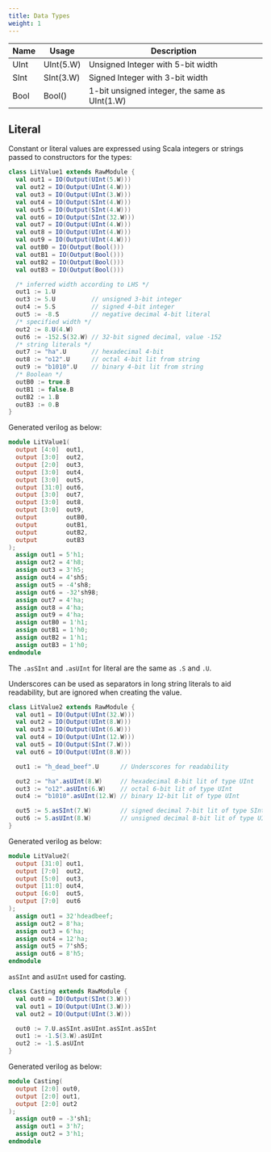 ```yaml
---
title: Data Types
weight: 1
---
```


| Name | Usage     | Description                                   |
| -----| ----------|-----------------------------------------------|
| UInt | UInt(5.W) | Unsigned Integer with 5-bit width             |
| SInt | SInt(3.W) | Signed Integer with 3-bit width               |
| Bool | Bool()    | 1-bit unsigned integer, the same as UInt(1.W) |

## Literal 

Constant or literal values are expressed using Scala integers or strings passed to constructors for the types:

```scala
class LitValue1 extends RawModule {
  val out1 = IO(Output(UInt(5.W)))
  val out2 = IO(Output(UInt(4.W)))
  val out3 = IO(Output(UInt(3.W)))
  val out4 = IO(Output(SInt(4.W)))
  val out5 = IO(Output(SInt(4.W)))
  val out6 = IO(Output(SInt(32.W)))
  val out7 = IO(Output(UInt(4.W)))
  val out8 = IO(Output(UInt(4.W)))
  val out9 = IO(Output(UInt(4.W)))
  val outB0 = IO(Output(Bool()))
  val outB1 = IO(Output(Bool()))
  val outB2 = IO(Output(Bool()))
  val outB3 = IO(Output(Bool()))

  /* inferred width according to LHS */
  out1 := 1.U
  out3 := 5.U          // unsigned 3-bit integer
  out4 := 5.S          // signed 4-bit integer
  out5 := -8.S         // negative decimal 4-bit literal
  /* specified width */
  out2 := 8.U(4.W)
  out6 := -152.S(32.W) // 32-bit signed decimal, value -152
  /* string literals */
  out7 := "ha".U       // hexadecimal 4-bit
  out8 := "o12".U      // octal 4-bit lit from string
  out9 := "b1010".U    // binary 4-bit lit from string
  /* Boolean */
  outB0 := true.B
  outB1 := false.B
  outB2 := 1.B
  outB3 := 0.B
}
```

Generated verilog as below:

```verilog
module LitValue1(
  output [4:0]  out1,
  output [3:0]  out2,
  output [2:0]  out3,
  output [3:0]  out4,
  output [3:0]  out5,
  output [31:0] out6,
  output [3:0]  out7,
  output [3:0]  out8,
  output [3:0]  out9,
  output        outB0,
  output        outB1,
  output        outB2,
  output        outB3
);
  assign out1 = 5'h1;
  assign out2 = 4'h8;
  assign out3 = 3'h5;
  assign out4 = 4'sh5;
  assign out5 = -4'sh8;
  assign out6 = -32'sh98;
  assign out7 = 4'ha;
  assign out8 = 4'ha;
  assign out9 = 4'ha;
  assign outB0 = 1'h1;
  assign outB1 = 1'h0;
  assign outB2 = 1'h1;
  assign outB3 = 1'h0;
endmodule
```

The `.asSInt` and `.asUInt` for literal are the same as `.S` and `.U`.

Underscores can be used as separators in long string literals to aid readability, but are ignored when creating the value.

```scala
class LitValue2 extends RawModule {
  val out1 = IO(Output(UInt(32.W)))
  val out2 = IO(Output(UInt(8.W)))
  val out3 = IO(Output(UInt(6.W)))
  val out4 = IO(Output(UInt(12.W)))
  val out5 = IO(Output(SInt(7.W)))
  val out6 = IO(Output(UInt(8.W)))

  out1 := "h_dead_beef".U      // Underscores for readability

  out2 := "ha".asUInt(8.W)     // hexadecimal 8-bit lit of type UInt
  out3 := "o12".asUInt(6.W)    // octal 6-bit lit of type UInt
  out4 := "b1010".asUInt(12.W) // binary 12-bit lit of type UInt

  out5 := 5.asSInt(7.W)        // signed decimal 7-bit lit of type SInt
  out6 := 5.asUInt(8.W)        // unsigned decimal 8-bit lit of type UInt
}
```

Generated verilog as below:

```verilog
module LitValue2(
  output [31:0] out1,
  output [7:0]  out2,
  output [5:0]  out3,
  output [11:0] out4,
  output [6:0]  out5,
  output [7:0]  out6
);
  assign out1 = 32'hdeadbeef;
  assign out2 = 8'ha;
  assign out3 = 6'ha;
  assign out4 = 12'ha;
  assign out5 = 7'sh5;
  assign out6 = 8'h5;
endmodule
```

`asSInt` and `asUInt` used for casting.

```scala
class Casting extends RawModule {
  val out0 = IO(Output(SInt(3.W)))
  val out1 = IO(Output(UInt(3.W)))
  val out2 = IO(Output(UInt(3.W)))

  out0 := 7.U.asSInt.asUInt.asSInt.asSInt
  out1 := -1.S(3.W).asUInt
  out2 := -1.S.asUInt
}
```

Generated verilog as below:

```verilog
module Casting(
  output [2:0] out0,
  output [2:0] out1,
  output [2:0] out2
);
  assign out0 = -3'sh1;
  assign out1 = 3'h7;
  assign out2 = 3'h1;
endmodule
```
